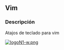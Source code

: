 ## Vim
### Descripción
Atajos de teclado para vim

[![logoN1-w.png](https://i.postimg.cc/bvwkKP8Y/logoN1-w.png)](https://github.com/Hec98)
